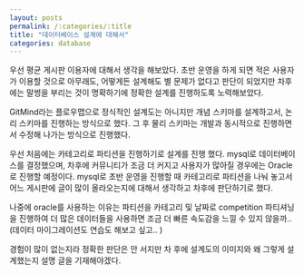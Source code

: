 ```yaml
---
layout: posts
permalink: /:categories/:title
title: "데이터베이스 설계에 대해서"
categories: database
---
```


우선 평균 게시판 이용자에 대해서 생각을 해보았다.
초반 운영을 하게 되면 적은 사용자가 이용할 것으로 아무래도, 어떻게든 설계해도 별 문제가 없다고 판단이 되었지만
차후에는 말썽을 부리는 것이 명확하기에 정확한 설계를 진행하도록 노력해보았다.

GitMind라는 플로우맵으로 정식적인 설계도는 아니지만 개념 스키마를 설계하고서, 논리 스키마를 진행하는 방식으로 했다.
그 후 물리 스키마는 개발과 동시적으로 진행하면서 수정해 나가는 방식으로 진행했다.

우선 처음에는 카테고리로 파티션을 진행하기로 설계를 진행 했다.
mysql로 데이터베이스를 결정했으며, 차후에 커뮤니티가 조금 더 커지고 사용자가 많아질 경우에는
Oracle로 진행할 예정이다.
mysql로 초반 운영을 진행할 때 카테고리로 파티션을 나눠 놓고서 어느 게시판에 글이 많이 올라오는지에 대해서 생각하고
차후에 판단하기로 했다.

나중에 oracle를 사용하는 이유는 파티션을 카테고리 및 날짜로 competition 파티셔닝을 진행하여 더 많은 데이터들을 사용하면 조금 더 빠른 속도감을 느낄 수 있지 않을까..
(데이터 마이그레이션도 연습도 해보고 싶고.. )

경험이 많이 없는지라 정확한 판단은 안 서지만 차 후에 설계도의 이미지와 왜 그렇게 설계했는지 설명 글을 기재해야겠다.
